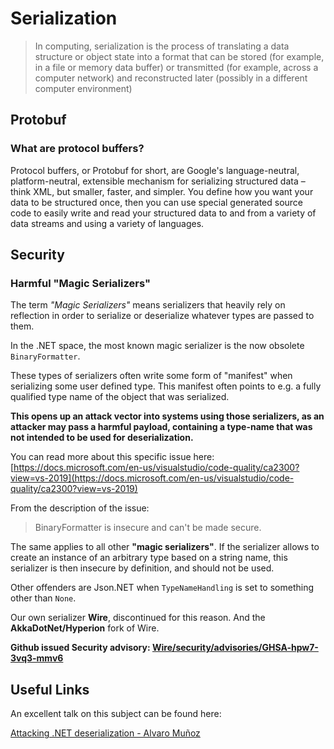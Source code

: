 # Serialization

> In computing, serialization is the process of translating a data structure or object state into a format that can be stored (for example, in a file or memory data buffer) or transmitted (for example, across a computer network) and reconstructed later (possibly in a different computer environment)

## Protobuf

### What are protocol buffers?

Protocol buffers, or Protobuf for short, are Google's language-neutral, platform-neutral, extensible mechanism for serializing structured data – think XML, but smaller, faster, and simpler. You define how you want your data to be structured once, then you can use special generated source code to easily write and read your structured data to and from a variety of data streams and using a variety of languages.

## Security

### Harmful "Magic Serializers"

The term _"Magic Serializers"_ means serializers that heavily rely on reflection in order to serialize or deserialize whatever types are passed to them.

In the .NET space, the most known magic serializer is the now obsolete `BinaryFormatter`.

These types of serializers often write some form of "manifest" when serializing some user defined type.
This manifest often points to e.g. a fully qualified type name of the object that was serialized.

**This opens up an attack vector into systems using those serializers, as an attacker may pass a harmful payload, containing a type-name that was not intended to be used for deserialization.**

You can read more about this specific issue here:
[https://docs.microsoft.com/en-us/visualstudio/code-quality/ca2300?view=vs-2019](https://docs.microsoft.com/en-us/visualstudio/code-quality/ca2300?view=vs-2019)

From the description of the issue:

> BinaryFormatter is insecure and can't be made secure.

The same applies to all other **"magic serializers"**.
If the serializer allows to create an instance of an arbitrary type based on a string name, this serializer is then insecure by definition, and should not be used.

Other offenders are Json.NET when `TypeNameHandling` is set to something other than `None`.

Our own serializer **Wire**, discontinued for this reason.
And the **AkkaDotNet/Hyperion** fork of Wire.

**Github issued Security advisory: [Wire/security/advisories/GHSA-hpw7-3vq3-mmv6](https://github.com/AsynkronIT/Wire/security/advisories/GHSA-hpw7-3vq3-mmv6)**

## Useful Links

An excellent talk on this subject can be found here:

[Attacking .NET deserialization - Alvaro Muñoz](https://www.youtube.com/watch?v=eDfGpu3iE4Q&ab_channel=Scrtinsomnihack)
